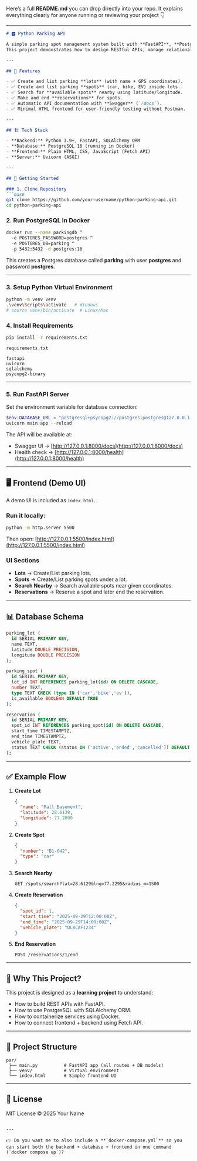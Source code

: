 Here’s a full **README.md** you can drop directly into your repo. It explains everything clearly for anyone running or reviewing your project 👇

---

````markdown
# 🅿️ Python Parking API

A simple parking spot management system built with **FastAPI**, **PostgreSQL (Docker)**, and a lightweight **HTML+JS frontend**.  
This project demonstrates how to design RESTful APIs, manage relational databases, and build a simple UI for end users.

---

## 📌 Features

- ✅ Create and list parking **lots** (with name + GPS coordinates).  
- ✅ Create and list parking **spots** (car, bike, EV) inside lots.  
- ✅ Search for **available spots** nearby using latitude/longitude.  
- ✅ Make and end **reservations** for spots.  
- ✅ Automatic API documentation with **Swagger** (`/docs`).  
- ✅ Minimal HTML frontend for user-friendly testing without Postman.  

---

## 🏗️ Tech Stack

- **Backend:** Python 3.9+, FastAPI, SQLAlchemy ORM  
- **Database:** PostgreSQL 16 (running in Docker)  
- **Frontend:** Plain HTML, CSS, JavaScript (Fetch API)  
- **Server:** Uvicorn (ASGI)  

---

## 🚀 Getting Started

### 1. Clone Repository
```bash
git clone https://github.com/your-username/python-parking-api.git
cd python-parking-api
````

### 2. Run PostgreSQL in Docker

```bash
docker run --name parkingdb ^
  -e POSTGRES_PASSWORD=postgres ^
  -e POSTGRES_DB=parking ^
  -p 5432:5432 -d postgres:16
```

This creates a Postgres database called **parking** with user **postgres** and password **postgres**.

---

### 3. Setup Python Virtual Environment

```bash
python -m venv venv
.\venv\Scripts\activate   # Windows
# source venv/bin/activate  # Linux/Mac
```

### 4. Install Requirements

```bash
pip install -r requirements.txt
```

`requirements.txt`

```
fastapi
uvicorn
sqlalchemy
psycopg2-binary
```

---

### 5. Run FastAPI Server

Set the environment variable for database connection:

```powershell
$env:DATABASE_URL = "postgresql+psycopg2://postgres:postgres@127.0.0.1:5432/parking"
uvicorn main:app --reload
```

The API will be available at:

* Swagger UI → [http://127.0.0.1:8000/docs](http://127.0.0.1:8000/docs)
* Health check → [http://127.0.0.1:8000/health](http://127.0.0.1:8000/health)

---

## 🖥️ Frontend (Demo UI)

A demo UI is included as `index.html`.

### Run it locally:

```bash
python -m http.server 5500
```

Then open: [http://127.0.0.1:5500/index.html](http://127.0.0.1:5500/index.html)

### UI Sections

* **Lots** → Create/List parking lots.
* **Spots** → Create/List parking spots under a lot.
* **Search Nearby** → Search available spots near given coordinates.
* **Reservations** → Reserve a spot and later end the reservation.

---

## 📊 Database Schema

```sql
parking_lot (
  id SERIAL PRIMARY KEY,
  name TEXT,
  latitude DOUBLE PRECISION,
  longitude DOUBLE PRECISION
);

parking_spot (
  id SERIAL PRIMARY KEY,
  lot_id INT REFERENCES parking_lot(id) ON DELETE CASCADE,
  number TEXT,
  type TEXT CHECK (type IN ('car','bike','ev')),
  is_available BOOLEAN DEFAULT TRUE
);

reservation (
  id SERIAL PRIMARY KEY,
  spot_id INT REFERENCES parking_spot(id) ON DELETE CASCADE,
  start_time TIMESTAMPTZ,
  end_time TIMESTAMPTZ,
  vehicle_plate TEXT,
  status TEXT CHECK (status IN ('active','ended','cancelled')) DEFAULT 'active'
);
```

---

## ✅ Example Flow

1. **Create Lot**

   ```json
   {
     "name": "Mall Basement",
     "latitude": 28.6139,
     "longitude": 77.2090
   }
   ```

2. **Create Spot**

   ```json
   {
     "number": "B1-042",
     "type": "car"
   }
   ```

3. **Search Nearby**

   ```
   GET /spots/search?lat=28.6129&lng=77.2295&radius_m=1500
   ```

4. **Create Reservation**

   ```json
   {
     "spot_id": 1,
     "start_time": "2025-09-29T12:00:00Z",
     "end_time": "2025-09-29T14:00:00Z",
     "vehicle_plate": "DL8CAF1234"
   }
   ```

5. **End Reservation**

   ```
   POST /reservations/1/end
   ```

---

## 🎯 Why This Project?

This project is designed as a **learning project** to understand:

* How to build REST APIs with FastAPI.
* How to use PostgreSQL with SQLAlchemy ORM.
* How to containerize services using Docker.
* How to connect frontend + backend using Fetch API.

---

## 📂 Project Structure

```
par/
 ├── main.py          # FastAPI app (all routes + DB models)
 ├── venv/            # Virtual environment
 └── index.html       # Simple frontend UI
```

---

## 📜 License

MIT License © 2025 Your Name

```

---

👉 Do you want me to also include a **`docker-compose.yml`** so you can start both the backend + database + frontend in one command (`docker compose up`)?
```
